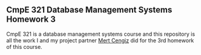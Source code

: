 ## CmpE 321 Database Management Systems Homework 3

CmpE 321 is a database management systems course and this repository is all the work I and my project partner [Mert Cengiz](https://github.com/MertCengiz) did for the 3rd homework of this course.
